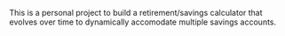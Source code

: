 This is a personal project to build a retirement/savings calculator that evolves over time to dynamically accomodate multiple savings accounts.
